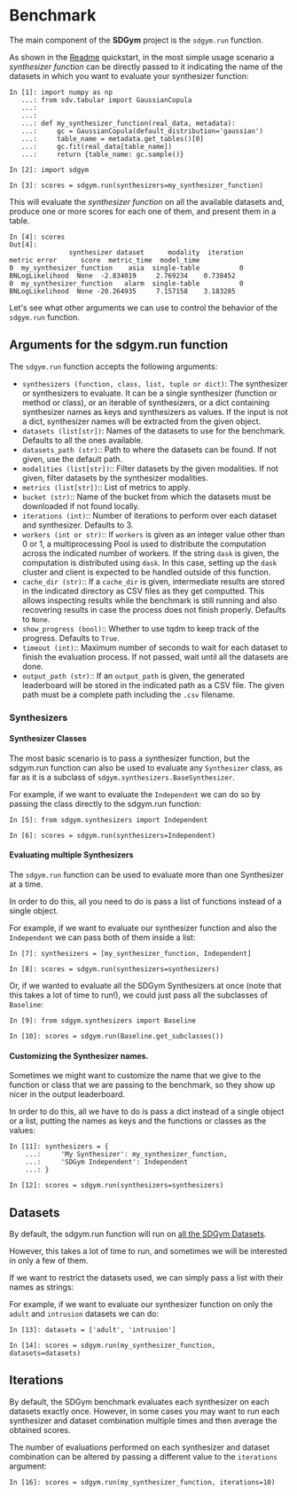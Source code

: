 # Benchmark

The main component of the **SDGym** project is the `sdgym.run` function.

As shown in the [Readme](README.md) quickstart, in the most simple usage scenario a *synthesizer
function* can be directly passed to it indicating the name of the datasets in which you want
to evaluate your synthesizer function:

```python3
In [1]: import numpy as np
   ...: from sdv.tabular import GaussianCopula
   ...:
   ...:
   ...: def my_synthesizer_function(real_data, metadata):
   ...:     gc = GaussianCopula(default_distribution='gaussian')
   ...:     table_name = metadata.get_tables()[0]
   ...:     gc.fit(real_data[table_name])
   ...:     return {table_name: gc.sample()}

In [2]: import sdgym

In [3]: scores = sdgym.run(synthesizers=my_synthesizer_function)
```

This will evaluate the *synthesizer function* on all the available datasets and, produce one or
more scores for each one of them, and present them in a table.

```python3
In [4]: scores
Out[4]:
               synthesizer dataset      modality  iteration           metric error      score  metric_time  model_time
0  my_synthesizer_function    asia  single-table          0  BNLogLikelihood  None  -2.834019     2.769234    0.738452
0  my_synthesizer_function   alarm  single-table          0  BNLogLikelihood  None -20.264935     7.157158    3.183285
```

Let's see what other arguments we can use to control the behavior of the `sdgym.run` function.

## Arguments for the sdgym.run function

The `sdgym.run` function accepts the following arguments:

* `synthesizers (function, class, list, tuple or dict)`:
    The synthesizer or synthesizers to evaluate. It can be a single synthesizer
    (function or method or class), or an iterable of synthesizers, or a dict
    containing synthesizer names as keys and synthesizers as values. If the input
    is not a dict, synthesizer names will be extracted from the given object.
* `datasets (list[str])`:
    Names of the datasets to use for the benchmark. Defaults to all the ones available.
* `datasets_path (str)`::
    Path to where the datasets can be found. If not given, use the default path.
* `modalities (list[str])`::
    Filter datasets by the given modalities. If not given, filter datasets by the
    synthesizer modalities.
* `metrics (list[str])`::
    List of metrics to apply.
* `bucket (str)`::
    Name of the bucket from which the datasets must be downloaded if not found locally.
* `iterations (int)`::
    Number of iterations to perform over each dataset and synthesizer. Defaults to 3.
* `workers (int or str)`::
    If ``workers`` is given as an integer value other than 0 or 1, a multiprocessing
    Pool is used to distribute the computation across the indicated number of workers.
    If the string ``dask`` is given, the computation is distributed using ``dask``.
    In this case, setting up the ``dask`` cluster and client is expected to be handled
    outside of this function.
* `cache_dir (str)`::
    If a ``cache_dir`` is given, intermediate results are stored in the indicated directory
    as CSV files as they get computted. This allows inspecting results while the benchmark
    is still running and also recovering results in case the process does not finish
    properly. Defaults to ``None``.
* `show_progress (bool)`::
    Whether to use tqdm to keep track of the progress. Defaults to ``True``.
* `timeout (int)`::
    Maximum number of seconds to wait for each dataset to
    finish the evaluation process. If not passed, wait until
    all the datasets are done.
* `output_path (str)`::
    If an ``output_path`` is given, the generated leaderboard will be stored in the
    indicated path as a CSV file. The given path must be a complete path including
    the ``.csv`` filename.

### Synthesizers

#### Synthesizer Classes

The most basic scenario is to pass a synthesizer function, but the sdgym.run function
can also be used to evaluate any `Synthesizer` class, as far as it is a subclass of
`sdgym.synthesizers.BaseSynthesizer`.

For example, if we want to evaluate the `Independent` we can do so by passing the class
directly to the sdgym.run function:

```python3
In [5]: from sdgym.synthesizers import Independent

In [6]: scores = sdgym.run(synthesizers=Independent)
```

#### Evaluating multiple Synthesizers

The `sdgym.run` function can be used to evaluate more than one Synthesizer at a time.

In order to do this, all you need to do is pass a list of functions instead of a single
object.

For example, if we want to evaluate our synthesizer function and also the `Independent`
we can pass both of them inside a list:

```python3
In [7]: synthesizers = [my_synthesizer_function, Independent]

In [8]: scores = sdgym.run(synthesizers=synthesizers)
```

Or, if we wanted to evaluate all the SDGym Synthesizers at once (note that this takes a lot of time
to run!), we could just pass all the subclasses of `Baseline`:

```python3
In [9]: from sdgym.synthesizers import Baseline

In [10]: scores = sdgym.run(Baseline.get_subclasses())
```

#### Customizing the Synthesizer names.

Sometimes we might want to customize the name that we give to the function or class that we are
passing to the benchmark, so they show up nicer in the output leaderboard.

In order to do this, all we have to do is pass a dict instead of a single object or a list,
putting the names as keys and the functions or classes as the values:

```python3
In [11]: synthesizers = {
    ...:     'My Synthesizer': my_synthesizer_function,
    ...:     'SDGym Independent': Independent
    ...: }

In [12]: scores = sdgym.run(synthesizers=synthesizers)
```

## Datasets

By default, the sdgym.run function will run on [all the SDGym Datasets](DATASETS.md).

However, this takes a lot of time to run, and sometimes we will be interested in only a few of
them.

If we want to restrict the datasets used, we can simply pass a list with their names as strings:

For example, if we want to evaluate our synthesizer function on only the `adult` and `intrusion`
datasets we can do:

```python3
In [13]: datasets = ['adult', 'intrusion']

In [14]: scores = sdgym.run(my_synthesizer_function, datasets=datasets)
```

## Iterations

By default, the SDGym benchmark evaluates each synthesizer on each datasets exactly once.
However, in some cases you may want to run each synthesizer and dataset combination multiple times
and then average the obtained scores.

The number of evaluations performed on each synthesizer and dataset combination can be altered
by passing a different value to the `iterations` argument:

```python3
In [16]: scores = sdgym.run(my_synthesizer_function, iterations=10)
```
